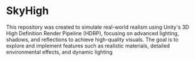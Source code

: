 # SkyHigh
This repository was created to simulate real-world realism using Unity's 3D High Definition Render Pipeline (HDRP), focusing on advanced lighting, shadows, and reflections to achieve high-quality visuals. The goal is to explore and implement features such as realistic materials, detailed environmental effects, and dynamic lighting
